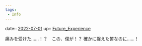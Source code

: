 ```yaml
---
tags:
 - Info
---
```


date:: [2022-07-01](Daily_Note/2022-07-01.md)
up:: [Future_Experience](../Bar/Novel/Chaos/Future_Experience.md)

痛みを受けた……！？　この、僕が！？
確かに捉えた筈なのに……！